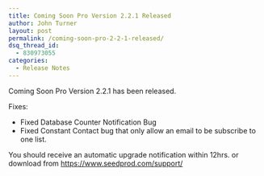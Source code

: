 ```yaml
---
title: Coming Soon Pro Version 2.2.1 Released
author: John Turner
layout: post
permalink: /coming-soon-pro-2-2-1-released/
dsq_thread_id:
  - 830973055
categories:
  - Release Notes
---
```

Coming Soon Pro Version 2.2.1 has been released.

Fixes:

  * Fixed Database Counter Notification Bug
  * Fixed Constant Contact bug that only allow an email to be subscribe to one list.

You should receive an automatic upgrade notification within 12hrs. or download from <a href="https://www.seedprod.com/support/" target="_blank">https://www.seedprod.com/support/</a>